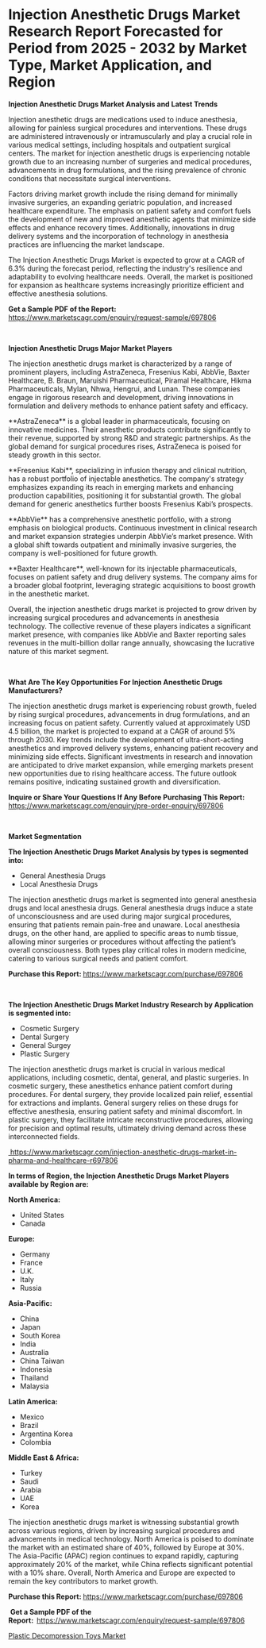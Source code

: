 <p><h1>Injection Anesthetic Drugs Market Research Report Forecasted for Period from 2025 -  2032 by Market Type, Market Application, and Region</h1></p><p><strong>Injection Anesthetic Drugs Market Analysis and Latest Trends</strong></p>
<p><p>Injection anesthetic drugs are medications used to induce anesthesia, allowing for painless surgical procedures and interventions. These drugs are administered intravenously or intramuscularly and play a crucial role in various medical settings, including hospitals and outpatient surgical centers. The market for injection anesthetic drugs is experiencing notable growth due to an increasing number of surgeries and medical procedures, advancements in drug formulations, and the rising prevalence of chronic conditions that necessitate surgical interventions.</p><p>Factors driving market growth include the rising demand for minimally invasive surgeries, an expanding geriatric population, and increased healthcare expenditure. The emphasis on patient safety and comfort fuels the development of new and improved anesthetic agents that minimize side effects and enhance recovery times. Additionally, innovations in drug delivery systems and the incorporation of technology in anesthesia practices are influencing the market landscape.</p><p>The Injection Anesthetic Drugs Market is expected to grow at a CAGR of 6.3% during the forecast period, reflecting the industry's resilience and adaptability to evolving healthcare needs. Overall, the market is positioned for expansion as healthcare systems increasingly prioritize efficient and effective anesthesia solutions.</p></p>
<p><strong>Get a Sample PDF of the Report:&nbsp;</strong> <a href="https://www.marketscagr.com/enquiry/request-sample/697806?utm_campaign=2782&utm_medium=2&utm_source=Github&utm_content=ia&utm_term=23032025&utm_id=injection-anesthetic-drugs">https://www.marketscagr.com/enquiry/request-sample/697806</a></p>
<p>&nbsp;</p>
<p><strong>Injection Anesthetic Drugs Major Market Players</strong></p>
<p><p>The injection anesthetic drugs market is characterized by a range of prominent players, including AstraZeneca, Fresenius Kabi, AbbVie, Baxter Healthcare, B. Braun, Maruishi Pharmaceutical, Piramal Healthcare, Hikma Pharmaceuticals, Mylan, Nhwa, Hengrui, and Lunan. These companies engage in rigorous research and development, driving innovations in formulation and delivery methods to enhance patient safety and efficacy.</p><p>**AstraZeneca** is a global leader in pharmaceuticals, focusing on innovative medicines. Their anesthetic products contribute significantly to their revenue, supported by strong R&D and strategic partnerships. As the global demand for surgical procedures rises, AstraZeneca is poised for steady growth in this sector.</p><p>**Fresenius Kabi**, specializing in infusion therapy and clinical nutrition, has a robust portfolio of injectable anesthetics. The company's strategy emphasizes expanding its reach in emerging markets and enhancing production capabilities, positioning it for substantial growth. The global demand for generic anesthetics further boosts Fresenius Kabi’s prospects.</p><p>**AbbVie** has a comprehensive anesthetic portfolio, with a strong emphasis on biological products. Continuous investment in clinical research and market expansion strategies underpin AbbVie’s market presence. With a global shift towards outpatient and minimally invasive surgeries, the company is well-positioned for future growth.</p><p>**Baxter Healthcare**, well-known for its injectable pharmaceuticals, focuses on patient safety and drug delivery systems. The company aims for a broader global footprint, leveraging strategic acquisitions to boost growth in the anesthetic market.</p><p>Overall, the injection anesthetic drugs market is projected to grow driven by increasing surgical procedures and advancements in anesthesia technology. The collective revenue of these players indicates a significant market presence, with companies like AbbVie and Baxter reporting sales revenues in the multi-billion dollar range annually, showcasing the lucrative nature of this market segment.</p></p>
<p>&nbsp;</p>
<p><strong>What Are The Key Opportunities For Injection Anesthetic Drugs Manufacturers?</strong></p>
<p><p>The injection anesthetic drugs market is experiencing robust growth, fueled by rising surgical procedures, advancements in drug formulations, and an increasing focus on patient safety. Currently valued at approximately USD 4.5 billion, the market is projected to expand at a CAGR of around 5% through 2030. Key trends include the development of ultra-short-acting anesthetics and improved delivery systems, enhancing patient recovery and minimizing side effects. Significant investments in research and innovation are anticipated to drive market expansion, while emerging markets present new opportunities due to rising healthcare access. The future outlook remains positive, indicating sustained growth and diversification.</p></p>
<p><strong>Inquire or Share Your Questions If Any Before Purchasing This Report:</strong> <a href="https://www.marketscagr.com/enquiry/pre-order-enquiry/697806?utm_campaign=2782&utm_medium=2&utm_source=Github&utm_content=ia&utm_term=23032025&utm_id=injection-anesthetic-drugs">https://www.marketscagr.com/enquiry/pre-order-enquiry/697806</a></p>
<p>&nbsp;</p>
<p><strong>Market Segmentation</strong></p>
<p><strong>The Injection Anesthetic Drugs Market Analysis by types is segmented into:</strong></p>
<p><ul><li>General Anesthesia Drugs</li><li>Local Anesthesia Drugs</li></ul></p>
<p><p>The injection anesthetic drugs market is segmented into general anesthesia drugs and local anesthesia drugs. General anesthesia drugs induce a state of unconsciousness and are used during major surgical procedures, ensuring that patients remain pain-free and unaware. Local anesthesia drugs, on the other hand, are applied to specific areas to numb tissue, allowing minor surgeries or procedures without affecting the patient’s overall consciousness. Both types play critical roles in modern medicine, catering to various surgical needs and patient comfort.</p></p>
<p><strong>Purchase this Report:&nbsp;</strong><a href="https://www.marketscagr.com/purchase/697806?utm_campaign=2782&utm_medium=2&utm_source=Github&utm_content=ia&utm_term=23032025&utm_id=injection-anesthetic-drugs">https://www.marketscagr.com/purchase/697806</a></p>
<p>&nbsp;</p>
<p><strong>The Injection Anesthetic Drugs Market Industry Research by Application is segmented into:</strong></p>
<p><ul><li>Cosmetic Surgery</li><li>Dental Surgery</li><li>General Surgey</li><li>Plastic Surgery</li></ul></p>
<p><p>The injection anesthetic drugs market is crucial in various medical applications, including cosmetic, dental, general, and plastic surgeries. In cosmetic surgery, these anesthetics enhance patient comfort during procedures. For dental surgery, they provide localized pain relief, essential for extractions and implants. General surgery relies on these drugs for effective anesthesia, ensuring patient safety and minimal discomfort. In plastic surgery, they facilitate intricate reconstructive procedures, allowing for precision and optimal results, ultimately driving demand across these interconnected fields.</p></p>
<p><a href="https://www.marketscagr.com/injection-anesthetic-drugs-market-in-pharma-and-healthcare-r697806?utm_campaign=2782&utm_medium=2&utm_source=Github&utm_content=ia&utm_term=23032025&utm_id=injection-anesthetic-drugs">&nbsp;https://www.marketscagr.com/injection-anesthetic-drugs-market-in-pharma-and-healthcare-r697806</a></p>
<p><strong>In terms of Region, the Injection Anesthetic Drugs Market Players available by Region are:</strong></p>
<p>
    <p> <strong> North America: </strong>
        <ul>
            <li>United States</li>
            <li>Canada</li>
        </ul>
        </p> 
    <p> <strong> Europe: </strong>
        <ul>
            <li>Germany</li>
            <li>France</li>
            <li>U.K.</li>
            <li>Italy</li>
            <li>Russia</li>
        </ul>
        </p> 
    <p> <strong> Asia-Pacific: </strong>
        <ul>
            <li>China</li>
            <li>Japan</li>
            <li>South Korea</li>
            <li>India</li>
            <li>Australia</li>
            <li>China Taiwan</li>
            <li>Indonesia</li>
            <li>Thailand</li>
            <li>Malaysia</li>
        </ul>
        </p> 
    <p> <strong> Latin America: </strong>
        <ul>
            <li>Mexico</li>
            <li>Brazil</li>
            <li>Argentina Korea</li>
            <li>Colombia</li>
        </ul>
        </p> 
    <p> <strong> Middle East & Africa: </strong>
        <ul>
            <li>Turkey</li>
            <li>Saudi</li>
            <li>Arabia</li>
            <li>UAE</li>
            <li>Korea</li>
        </ul>
    </p>
    </p>
<p><p>The injection anesthetic drugs market is witnessing substantial growth across various regions, driven by increasing surgical procedures and advancements in medical technology. North America is poised to dominate the market with an estimated share of 40%, followed by Europe at 30%. The Asia-Pacific (APAC) region continues to expand rapidly, capturing approximately 20% of the market, while China reflects significant potential with a 10% share. Overall, North America and Europe are expected to remain the key contributors to market growth.</p></p>
<p><strong>Purchase this Report: </strong><a href="https://www.marketscagr.com/purchase/697806?utm_campaign=2782&utm_medium=2&utm_source=Github&utm_content=ia&utm_term=23032025&utm_id=injection-anesthetic-drugs">https://www.marketscagr.com/purchase/697806</a></p>
<p>&nbsp;<strong>Get a Sample PDF of the Report:&nbsp;&nbsp;</strong><a href="https://www.marketscagr.com/enquiry/request-sample/697806?utm_campaign=2782&utm_medium=2&utm_source=Github&utm_content=ia&utm_term=23032025&utm_id=injection-anesthetic-drugs">https://www.marketscagr.com/enquiry/request-sample/697806</a></p>
<p><strong></strong></p>
<p><p><a href="https://github.com/genayziben/Market-Research-Report-List-1/blob/main/plastic-decompression-toys-market.md?utm_campaign=2782&utm_medium=2&utm_source=Github&utm_content=ia&utm_term=23032025&utm_id=injection-anesthetic-drugs">Plastic Decompression Toys Market</a></p></p>